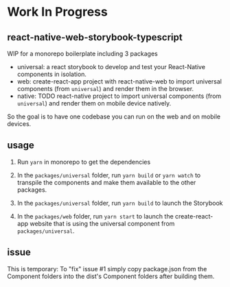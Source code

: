 # Work In Progress

## react-native-web-storybook-typescript

WIP for a monorepo boilerplate including 3 packages

- universal: a react storybook to develop and test your React-Native components in isolation.
- web: create-react-app project with react-native-web to import universal components (from `universal`) and render them in the browser.
- native: TODO react-native project to import universal components (from `universal`) and render them on mobile device natively.

So the goal is to have one codebase you can run on the web and on mobile devices.

## usage

1. Run `yarn` in monorepo to get the dependencies

2. In the `packages/universal` folder, run `yarn build` or `yarn watch` to transpile the components and make them available to the other packages.

3. In the `packages/universal` folder, run `yarn build` to launch the Storybook

4. In the `packages/web` folder, run `yarn start` to launch the create-react-app website that is using the universal component from `packages/universal`.

## issue

This is temporary: To "fix" issue #1 simply copy package.json from the Component folders into the dist's Component folders after building them.
